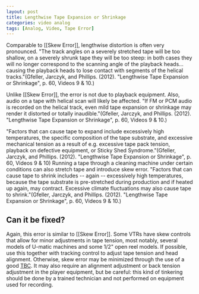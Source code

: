 ```yaml
---
layout: post
title: Lengthwise Tape Expansion or Shrinkage
categories: video analog
tags: [Analog, Video, Tape Error]
---
```


Comparable to [[Skew Error]], lengthwise distortion is often very pronounced. "The track angles on a severely stretched tape will be too shallow, on a severely shrunk tape they will be too steep: in both cases they will no longer correspond to the scanning angle of the playback heads... causing the playback heads to lose contact with segments of the helical tracks."(Gfeller, Jarczyk, and Phillips. (2012). "Lengthwise Tape Expansion or Shrinkage", p. 60, Videos 9 & 10.)

Unlike [[Skew Error]], the error is not due to playback equipment. Also, audio on a tape with helical scan will likely be affected. "If FM or PCM audio is recorded on the helical track, even mild tape expansion or shrinkage may render it distorted or totally inaudible."(Gfeller, Jarczyk, and Phillips. (2012). "Lengthwise Tape Expansion or Shrinkage", p. 60, Videos 9 & 10.)

"Factors that can cause tape to expand include excessively high temperatures, the specific composition of the tape substrate, and excessive mechanical tension as a result of e.g. excessive tape pack tension, playback on defective equipment, or Sticky Shed Syndrome."(Gfeller, Jarczyk, and Phillips. (2012). "Lengthwise Tape Expansion or Shrinkage", p. 60, Videos 9 & 10)  Running a tape through a cleaning machine under certain conditions can also stretch tape and introduce skew error. "Factors that can cause tape to shrink includes -- again -- excessively high temperatures, because the tape substrate is pre-stretched during production and if heated up again, may contract. Excessive climate fluctuations may also cause tape to shrink."(Gfeller, Jarczyk, and Phillips. (2012). "Lengthwise Tape Expansion or Shrinkage", p. 60, Videos 9 & 10.)

## Can it be fixed?
Again, this error is similar to [[Skew Error]]. Some VTRs have skew controls that allow for minor adjustments in tape tension, most notably, several models of U-matic machines and some 1/2" open reel models. If possible, use this together with tracking control to adjust tape tension and head alignment. Otherwise, skew error may be minimized through the use of a good [TBC](http://en.wikipedia.org/wiki/Time_base_correction). It may also require an alignment adjustment or back tension adjustment in the player equipment, but be careful: this kind of tinkering should be done by a trained technician and not performed on equipment used for recording.
